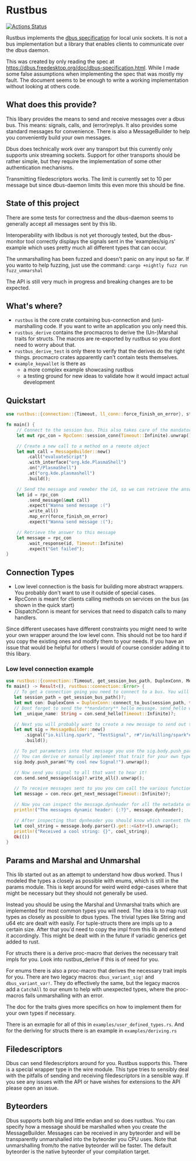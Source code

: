 # Rustbus
[![Actions Status](https://github.com/KillingSpark/rustbus/workflows/CI/badge.svg)](https://github.com/KillingSpark/rustbus/actions?query=workflow%3A"CI")

Rustbus implements the [dbus specification](https://dbus.freedesktop.org/doc/dbus-specification.html) for local unix sockets. It is not a bus implementation but a library
that enables clients to communicate over the dbus daemon.

This was created by only reading the spec at https://dbus.freedesktop.org/doc/dbus-specification.html. While I made some false assumptions when implementing the 
spec that was mostly my fault. The document seems to be enough to write a working implementation without looking at others code. 

## What does this provide?
This libary provides the means to send and receive messages over a dbus bus. This means: signals, calls, and (error)replys. It also provides some standard messages
for convenience. There is also a MessageBuilder to help you conveniently build your own messages.

Dbus does technically work over any transport but this currently only supports unix streaming sockets. Support for other transports should be rather simple, but 
they require the implementation of some other authentication mechanisms.

Transmitting filedescriptors works. The limit is currently set to 10 per message but since dbus-daemon limits this even more this should be fine.

## State of this project
There are some tests for correctness and the dbus-daemon seems to generally accept all messages sent by this lib. 

Interoperability with libdbus is not yet thorougly tested, but the dbus-monitor tool correctly displays the signals sent in the 'examples/sig.rs' 
example which uses pretty much all different types that can occur.

The unmarshalling has been fuzzed and doesn't panic on any input so far. If you wanto to help fuzzing, just use the command: `cargo +nightly fuzz run fuzz_unmarshal` 

The API is still very much in progress and breaking changes are to be expected.

## What's where?
* `rustbus` is the core crate containing bus-connection and (un)-marshalling code. If you want to write an application you only need this.
* `rustbus_derive` contains the procmacros to derive the (Un-)Marshal traits for structs. The macros are re-exported by rustbus so you dont need to worry about that.
* `rustbus_derive_test` is only there to verify that the derives do the right things. procmacro crates apparently can't contain tests themselves.
* `example_keywallet` is there as
    * a more complex example showcasing rustbus
    * a testing ground for new ideas to validate how it would impact actual development


## Quickstart
```rust
use rustbus::{connection::{Timeout, ll_conn::force_finish_on_error}, standard_messages, MessageBuilder, MessageType, RpcConn};

fn main() {
    // Connect to the session bus. This also takes care of the mandatory hello messages
    let mut rpc_con = RpcConn::session_conn(Timeout::Infinite).unwrap();

    // Create a new call to a method on a remote object
    let mut call = MessageBuilder::new()
        .call("evaluateScript")
        .with_interface("org.kde.PlasmaShell")
        .on("/PlasmaShell")
        .at("org.kde.plasmashell")
        .build();

    // Send the message and remeber the id, so we can retrieve the answer
    let id = rpc_con
        .send_message(&mut call)
        .expect("Wanna send message :(")
        .write_all()
        .map_err(force_finish_on_error)
        .expect("Wanna send message :(");

    // Retrieve the answer to this message
    let message = rpc_con
        .wait_response(id, Timeout::Infinite)
        .expect("Get failed");
}
```

 ## Connection Types
 * Low level connection is the basis for building more abstract wrappers. You probably don't want to use it outside of special cases.
 * RpcConn is meant for clients calling methods on services on the bus (as shown in the quick start)
 * DispatchConn is meant for services that need to dispatch calls to many handlers.

 Since different usecases have different constraints you might need to write your own wrapper around the low level conn. This should not be too hard
 if you copy the existing ones and modify them to your needs. If you have an issue that would be helpful for others I would of course consider adding
 it to this libary.

 ### Low level connection example
 ```rust
use rustbus::{connection::Timeout, get_session_bus_path, DuplexConn, MessageBuilder};
fn main() -> Result<(), rustbus::connection::Error> {
    // To get a connection going you need to connect to a bus. You will likely use either the session or the system bus.
    let session_path = get_session_bus_path()?;
    let mut con: DuplexConn = DuplexConn::connect_to_bus(session_path, true)?;
    // Dont forget to send the **mandatory** hello message. send_hello wraps the call and parses the response for convenience.
    let _unique_name: String = con.send_hello(Timeout::Infinite)?;

    // Next you will probably want to create a new message to send out to the world
    let mut sig = MessageBuilder::new()
        .signal("io.killing.spark", "TestSignal", r#"/io/killing/spark"#)
        .build();

    // To put parameters into that message you use the sig.body.push_param functions. These accept anything that can be marshalled into a dbus parameter
    // You can derive or manually implement that trait for your own types if you need that.
    sig.body.push_param("My cool new Signal!").unwrap();

    // Now send you signal to all that want to hear it!
    con.send.send_message(&sig)?.write_all().unwrap();

    // To receive messages sent to you you can call the various functions on the RecvConn. The simplest is this:
    let message = con.recv.get_next_message(Timeout::Infinite)?;

    // Now you can inspect the message.dynheader for all the metadata on the message
    println!("The messages dynamic header: {:?}", message.dynheader);

    // After inspecting that dynheader you should know which content the message should contain
    let cool_string = message.body.parser().get::<&str>().unwrap();
    println!("Received a cool string: {}", cool_string);
    Ok(())
}
```

 ## Params and Marshal and Unmarshal
 This lib started out as an attempt to understand how dbus worked. Thus I modeled the types a closely as possible with enums, which is still in the params module.
 This is kept around for weird weird edge-cases where that might be necessary but they should not generally be used.

 Instead you should be using the Marshal and Unmarshal traits which are implemented for most common types you will need. The idea is to map rust types
 as closely as possible to dbus types. The trivial types like String and u64 etc are dealt with easily. For tuple-structs there are impls up to a
 certain size. After that you'd need to copy the impl from this lib and extend it accordingly. This might be dealt with in the future if variadic generics get
 added to rust.

 For structs there is a derive proc-macro that derives the necessary trait impls for you. Look into rustbus_derive if this is of need for you.

 For enums there is also a proc-macro that derives the necessary trait impls for you. There are two legacy macros: `dbus_variant_sig!` and `dbus_variant_var!`.
 They do effectively the same, but the legacy macros add a `CatchAll` to our enum to help with unexpected types, where the proc-macros fails unmarshalling with an error.

 The doc for the traits gives more specifics on how to implement them for your own types if necessary.

 There is an exmaple for all of this in `examples/user_defined_types.rs`.
 And for the deriving for structs there is an example in `examples/deriving.rs`

 ## Filedescriptors
 Dbus can send filedescriptors around for you. Rustbus supports this. There is a special wrapper type in the wire module. This type tries to sensibly deal with
 the pitfalls of sending and receiving filedescriptors in a sensible way. If you see any issues with the API or have wishes for extensions to the API please
 open an issue.

 ## Byteorders
 Dbus supports both big and little endian and so does rustbus. You can specify how a message should be marshalled when you create the MessageBuilder. Messages
 can be received in any byteorder and will be transparently unmarshalled into the byteorder you CPU uses. Note that unmarshalling from/to the native byteorder will
 be faster. The default byteorder is the native byteorder of your compilation target.
